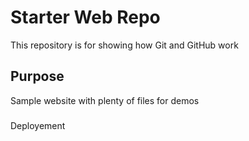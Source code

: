 # Starter Web Repo

This repository is for showing how Git and GitHub work

## Purpose

Sample website with plenty of files for demos

### 

Deployement